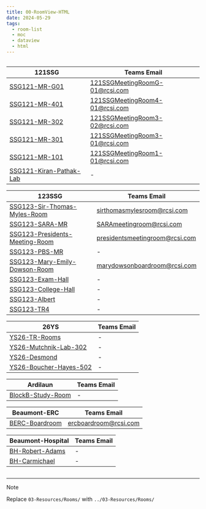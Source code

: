 ```yaml
---
title: 00-RoomView-HTML
date: 2024-05-29
tags:
  - room-list
  - moc
  - dataview
  - html
---
```


<div class="block-language-dataviewjs node-insert-event" style="overflow-x: auto;"><div><table class="dataview table-view-table"><thead class="table-view-thead"><tr class="table-view-tr-header"><th class="table-view-th"><span>121SSG</span></th><th class="table-view-th"><span>Teams Email</span></th></tr></thead><tbody class="table-view-tbody"><tr><td><span><a data-tooltip-position="top" aria-label="../03-Resources/Rooms/SSG121-MR-G01.md" data-href="../03-Resources/Rooms/SSG121-MR-G01.md" href="../03-Resources/Rooms/SSG121-MR-G01.md" class="internal-link" target="_blank" rel="noopener">SSG121-MR-G01</a></span></td><td><span><a data-tooltip-position="top" aria-label="mailto:121SSGMeetingRoomG-01@rcsi.com" rel="noopener" class="external-link" href="mailto:121SSGMeetingRoomG-01@rcsi.com" target="_blank">121SSGMeetingRoomG-01@rcsi.com</a></span></td></tr><tr><td><span><a data-tooltip-position="top" aria-label="../03-Resources/Rooms/SSG121-MR-401.md" data-href="../03-Resources/Rooms/SSG121-MR-401.md" href="../03-Resources/Rooms/SSG121-MR-401.md" class="internal-link" target="_blank" rel="noopener">SSG121-MR-401</a></span></td><td><span><a data-tooltip-position="top" aria-label="mailto:121SSGMeetingRoom4-01@rcsi.com" rel="noopener" class="external-link" href="mailto:121SSGMeetingRoom4-01@rcsi.com" target="_blank">121SSGMeetingRoom4-01@rcsi.com</a></span></td></tr><tr><td><span><a data-tooltip-position="top" aria-label="../03-Resources/Rooms/SSG121-MR-302.md" data-href="../03-Resources/Rooms/SSG121-MR-302.md" href="../03-Resources/Rooms/SSG121-MR-302.md" class="internal-link" target="_blank" rel="noopener">SSG121-MR-302</a></span></td><td><span><a data-tooltip-position="top" aria-label="mailto:121SSGMeetingRoom3-02@rcsi.com" rel="noopener" class="external-link" href="mailto:121SSGMeetingRoom3-02@rcsi.com" target="_blank">121SSGMeetingRoom3-02@rcsi.com</a></span></td></tr><tr><td><span><a data-tooltip-position="top" aria-label="../03-Resources/Rooms/SSG121-MR-301.md" data-href="../03-Resources/Rooms/SSG121-MR-301.md" href="../03-Resources/Rooms/SSG121-MR-301.md" class="internal-link" target="_blank" rel="noopener">SSG121-MR-301</a></span></td><td><span><a data-tooltip-position="top" aria-label="mailto:121SSGMeetingRoom3-01@rcsi.com" rel="noopener" class="external-link" href="mailto:121SSGMeetingRoom3-01@rcsi.com" target="_blank">121SSGMeetingRoom3-01@rcsi.com</a></span></td></tr><tr><td><span><a data-tooltip-position="top" aria-label="../03-Resources/Rooms/SSG121-MR-101.md" data-href="../03-Resources/Rooms/SSG121-MR-101.md" href="../03-Resources/Rooms/SSG121-MR-101.md" class="internal-link" target="_blank" rel="noopener">SSG121-MR-101</a></span></td><td><span><a data-tooltip-position="top" aria-label="mailto:121SSGMeetingRoom1-01@rcsi.com" rel="noopener" class="external-link" href="mailto:121SSGMeetingRoom1-01@rcsi.com" target="_blank">121SSGMeetingRoom1-01@rcsi.com</a></span></td></tr><tr><td><span><a data-tooltip-position="top" aria-label="../03-Resources/Rooms/SSG121-Kiran-Pathak-Lab.md" data-href="../03-Resources/Rooms/SSG121-Kiran-Pathak-Lab.md" href="../03-Resources/Rooms/SSG121-Kiran-Pathak-Lab.md" class="internal-link" target="_blank" rel="noopener">SSG121-Kiran-Pathak-Lab</a></span></td><td><span>-</span></td></tr></tbody></table></div><div><table class="dataview table-view-table"><thead class="table-view-thead"><tr class="table-view-tr-header"><th class="table-view-th"><span>123SSG</span></th><th class="table-view-th"><span>Teams Email</span></th></tr></thead><tbody class="table-view-tbody"><tr><td><span><a data-tooltip-position="top" aria-label="../03-Resources/Rooms/SSG123-Sir-Thomas-Myles-Room.md" data-href="../03-Resources/Rooms/SSG123-Sir-Thomas-Myles-Room.md" href="../03-Resources/Rooms/SSG123-Sir-Thomas-Myles-Room.md" class="internal-link" target="_blank" rel="noopener">SSG123-Sir-Thomas-Myles-Room</a></span></td><td><span><a data-tooltip-position="top" aria-label="mailto:sirthomasmylesroom@rcsi.com" rel="noopener" class="external-link" href="mailto:sirthomasmylesroom@rcsi.com" target="_blank">sirthomasmylesroom@rcsi.com</a></span></td></tr><tr><td><span><a data-tooltip-position="top" aria-label="../03-Resources/Rooms/SSG123-SARA-MR.md" data-href="../03-Resources/Rooms/SSG123-SARA-MR.md" href="../03-Resources/Rooms/SSG123-SARA-MR.md" class="internal-link" target="_blank" rel="noopener">SSG123-SARA-MR</a></span></td><td><span><a data-tooltip-position="top" aria-label="mailto:SARAmeetingroom@rcsi.com" rel="noopener" class="external-link" href="mailto:SARAmeetingroom@rcsi.com" target="_blank">SARAmeetingroom@rcsi.com</a></span></td></tr><tr><td><span><a data-tooltip-position="top" aria-label="../03-Resources/Rooms/SSG123-Presidents-Meeting-Room.md" data-href="../03-Resources/Rooms/SSG123-Presidents-Meeting-Room.md" href="../03-Resources/Rooms/SSG123-Presidents-Meeting-Room.md" class="internal-link" target="_blank" rel="noopener">SSG123-Presidents-Meeting-Room</a></span></td><td><span><a data-tooltip-position="top" aria-label="mailto:presidentsmeetingroom@rcsi.com" rel="noopener" class="external-link" href="mailto:presidentsmeetingroom@rcsi.com" target="_blank">presidentsmeetingroom@rcsi.com</a></span></td></tr><tr><td><span><a data-tooltip-position="top" aria-label="../03-Resources/Rooms/SSG123-PBS-MR.md" data-href="../03-Resources/Rooms/SSG123-PBS-MR.md" href="../03-Resources/Rooms/SSG123-PBS-MR.md" class="internal-link" target="_blank" rel="noopener">SSG123-PBS-MR</a></span></td><td><span>-</span></td></tr><tr><td><span><a data-tooltip-position="top" aria-label="../03-Resources/Rooms/SSG123-Mary-Emily-Dowson-Room.md" data-href="../03-Resources/Rooms/SSG123-Mary-Emily-Dowson-Room.md" href="../03-Resources/Rooms/SSG123-Mary-Emily-Dowson-Room.md" class="internal-link" target="_blank" rel="noopener">SSG123-Mary-Emily-Dowson-Room</a></span></td><td><span><a data-tooltip-position="top" aria-label="mailto:marydowsonboardroom@rcsi.com" rel="noopener" class="external-link" href="mailto:marydowsonboardroom@rcsi.com" target="_blank">marydowsonboardroom@rcsi.com</a></span></td></tr><tr><td><span><a data-tooltip-position="top" aria-label="../03-Resources/Rooms/SSG123-Exam-Hall.md" data-href="../03-Resources/Rooms/SSG123-Exam-Hall.md" href="../03-Resources/Rooms/SSG123-Exam-Hall.md" class="internal-link" target="_blank" rel="noopener">SSG123-Exam-Hall</a></span></td><td><span>-</span></td></tr><tr><td><span><a data-tooltip-position="top" aria-label="../03-Resources/Rooms/SSG123-College-Hall.md" data-href="../03-Resources/Rooms/SSG123-College-Hall.md" href="../03-Resources/Rooms/SSG123-College-Hall.md" class="internal-link" target="_blank" rel="noopener">SSG123-College-Hall</a></span></td><td><span>-</span></td></tr><tr><td><span><a data-tooltip-position="top" aria-label="../03-Resources/Rooms/SSG123-Albert.md" data-href="../03-Resources/Rooms/SSG123-Albert.md" href="../03-Resources/Rooms/SSG123-Albert.md" class="internal-link" target="_blank" rel="noopener">SSG123-Albert</a></span></td><td><span>-</span></td></tr><tr><td><span><a data-tooltip-position="top" aria-label="../03-Resources/Rooms/SSG123-TR4.md" data-href="../03-Resources/Rooms/SSG123-TR4.md" href="../03-Resources/Rooms/SSG123-TR4.md" class="internal-link" target="_blank" rel="noopener">SSG123-TR4</a></span></td><td><span>-</span></td></tr></tbody></table></div><div><table class="dataview table-view-table"><thead class="table-view-thead"><tr class="table-view-tr-header"><th class="table-view-th"><span>26YS</span></th><th class="table-view-th"><span>Teams Email</span></th></tr></thead><tbody class="table-view-tbody"><tr><td><span><a data-tooltip-position="top" aria-label="../03-Resources/Rooms/YS26-TR-Rooms.md" data-href="../03-Resources/Rooms/YS26-TR-Rooms.md" href="../03-Resources/Rooms/YS26-TR-Rooms.md" class="internal-link" target="_blank" rel="noopener">YS26-TR-Rooms</a></span></td><td><span>-</span></td></tr><tr><td><span><a data-tooltip-position="top" aria-label="../03-Resources/Rooms/YS26-Mutchnik-Lab-302.md" data-href="../03-Resources/Rooms/YS26-Mutchnik-Lab-302.md" href="../03-Resources/Rooms/YS26-Mutchnik-Lab-302.md" class="internal-link" target="_blank" rel="noopener">YS26-Mutchnik-Lab-302</a></span></td><td><span>-</span></td></tr><tr><td><span><a data-tooltip-position="top" aria-label="../03-Resources/Rooms/YS26-Desmond.md" data-href="../03-Resources/Rooms/YS26-Desmond.md" href="../03-Resources/Rooms/YS26-Desmond.md" class="internal-link" target="_blank" rel="noopener">YS26-Desmond</a></span></td><td><span>-</span></td></tr><tr><td><span><a data-tooltip-position="top" aria-label="../03-Resources/Rooms/YS26-Boucher-Hayes-502.md" data-href="../03-Resources/Rooms/YS26-Boucher-Hayes-502.md" href="../03-Resources/Rooms/YS26-Boucher-Hayes-502.md" class="internal-link" target="_blank" rel="noopener">YS26-Boucher-Hayes-502</a></span></td><td><span>-</span></td></tr></tbody></table></div><div><table class="dataview table-view-table"><thead class="table-view-thead"><tr class="table-view-tr-header"><th class="table-view-th"><span>Ardilaun</span></th><th class="table-view-th"><span>Teams Email</span></th></tr></thead><tbody class="table-view-tbody"><tr><td><span><a data-tooltip-position="top" aria-label="../03-Resources/Rooms/BlockB-Study-Room.md" data-href="../03-Resources/Rooms/BlockB-Study-Room.md" href="../03-Resources/Rooms/BlockB-Study-Room.md" class="internal-link" target="_blank" rel="noopener">BlockB-Study-Room</a></span></td><td><span>-</span></td></tr></tbody></table></div><div><table class="dataview table-view-table"><thead class="table-view-thead"><tr class="table-view-tr-header"><th class="table-view-th"><span>Beaumont-ERC</span></th><th class="table-view-th"><span>Teams Email</span></th></tr></thead><tbody class="table-view-tbody"><tr><td><span><a data-tooltip-position="top" aria-label="../03-Resources/Rooms/BERC-Boardroom.md" data-href="../03-Resources/Rooms/BERC-Boardroom.md" href="../03-Resources/Rooms/BERC-Boardroom.md" class="internal-link" target="_blank" rel="noopener">BERC-Boardroom</a></span></td><td><span><a data-tooltip-position="top" aria-label="mailto:ercboardroom@rcsi.com" rel="noopener" class="external-link" href="mailto:ercboardroom@rcsi.com" target="_blank">ercboardroom@rcsi.com</a></span></td></tr></tbody></table></div><div><table class="dataview table-view-table"><thead class="table-view-thead"><tr class="table-view-tr-header"><th class="table-view-th"><span>Beaumont-Hospital</span></th><th class="table-view-th"><span>Teams Email</span></th></tr></thead><tbody class="table-view-tbody"><tr><td><span><a data-tooltip-position="top" aria-label="../03-Resources/Rooms/BH-Robert-Adams.md" data-href="../03-Resources/Rooms/BH-Robert-Adams.md" href="../03-Resources/Rooms/BH-Robert-Adams.md" class="internal-link" target="_blank" rel="noopener">BH-Robert-Adams</a></span></td><td><span>-</span></td></tr><tr><td><span><a data-tooltip-position="top" aria-label="../03-Resources/Rooms/BH-Carmichael.md" data-href="../03-Resources/Rooms/BH-Carmichael.md" href="../03-Resources/Rooms/BH-Carmichael.md" class="internal-link" target="_blank" rel="noopener">BH-Carmichael</a></span></td><td><span>-</span></td></tr></tbody></table></div></div>

---

> [!Note] 
> Replace `03-Resources/Rooms/` with `../03-Resources/Rooms/`